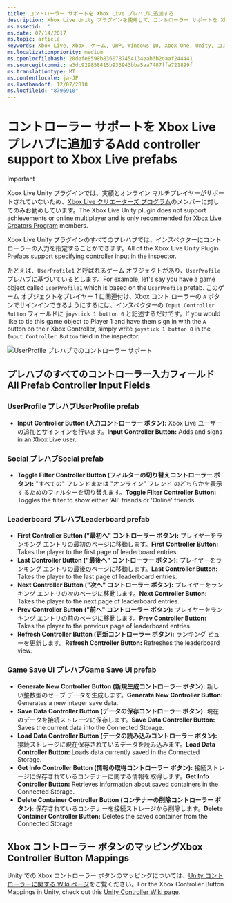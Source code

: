 ```yaml
---
title: コントローラー サポートを Xbox Live プレハブに追加する
description: Xbox Live Unity プラグインを使用して、コントローラー サポートを Xbox Live プレハブに追加する
ms.assetid: ''
ms.date: 07/14/2017
ms.topic: article
keywords: Xbox Live, Xbox, ゲーム, UWP, Windows 10, Xbox One, Unity, コントローラー サポート
ms.localizationpriority: medium
ms.openlocfilehash: 20defe8598b8360787454134eab3b2daaf244441
ms.sourcegitcommit: a3dc929858415b933943bba5aa7487ffa721899f
ms.translationtype: MT
ms.contentlocale: ja-JP
ms.lasthandoff: 12/07/2018
ms.locfileid: "8796910"
---
```

# <a name="add-controller-support-to-xbox-live-prefabs"></a><span data-ttu-id="478a0-104">コントローラー サポートを Xbox Live プレハブに追加する</span><span class="sxs-lookup"><span data-stu-id="478a0-104">Add controller support to Xbox Live prefabs</span></span>

> [!IMPORTANT]
> <span data-ttu-id="478a0-105">Xbox Live Unity プラグインでは、実績とオンライン マルチプレイヤーがサポートされていないため、[Xbox Live クリエーターズ プログラム](../developer-program-overview.md)のメンバーに対してのみお勧めしています。</span><span class="sxs-lookup"><span data-stu-id="478a0-105">The Xbox Live Unity plugin does not support achievements or online multiplayer and is only recommended for [Xbox Live Creators Program](../developer-program-overview.md) members.</span></span>

<span data-ttu-id="478a0-106">Xbox Live Unity プラグインのすべてのプレハブでは、インスペクターにコントローラーの入力を指定することができます。</span><span class="sxs-lookup"><span data-stu-id="478a0-106">All of the Xbox Live Unity Plugin Prefabs support specifying controller input in the inspector.</span></span>

<span data-ttu-id="478a0-107">たとえば、`UserProfile1` と呼ばれるゲーム オブジェクトがあり、`UserProfile` プレハブに基づいているとします。</span><span class="sxs-lookup"><span data-stu-id="478a0-107">For example, let's say you have a game object called `UserProfile1` which is based on the `UserProfile` prefab.</span></span> <span data-ttu-id="478a0-108">このゲーム オブジェクトをプレイヤー 1 に関連付け、Xbox コント ローラーの `A` ボタンでサインインできるようにするには、インスペクターの `Input Controller Button` フィールドに `joystick 1 button 0` と記述するだけです。</span><span class="sxs-lookup"><span data-stu-id="478a0-108">If you would like to tie this game object to Player 1 and have them sign in with the `A` button on their Xbox Controller, simply write `joystick 1 button 0` in the `Input Controller Button` field in the inspector.</span></span>

  ![UserProfile プレハブでのコントローラー サポート](../images/unity/controller-support-example.png)

## <a name="all-prefab-controller-input-fields"></a><span data-ttu-id="478a0-110">プレハブのすべてのコントローラー入力フィールド</span><span class="sxs-lookup"><span data-stu-id="478a0-110">All Prefab Controller Input Fields</span></span>
### <a name="userprofile-prefab"></a><span data-ttu-id="478a0-111">UserProfile プレハブ</span><span class="sxs-lookup"><span data-stu-id="478a0-111">UserProfile prefab</span></span>
- <span data-ttu-id="478a0-112">**Input Controller Button (入力コントローラー ボタン):** Xbox Live ユーザーの追加とサインインを行います。</span><span class="sxs-lookup"><span data-stu-id="478a0-112">**Input Controller Button:** Adds and signs in an Xbox Live user.</span></span>

### <a name="social-prefab"></a><span data-ttu-id="478a0-113">Social プレハブ</span><span class="sxs-lookup"><span data-stu-id="478a0-113">Social prefab</span></span>
- <span data-ttu-id="478a0-114">**Toggle Filter Controller Button (フィルターの切り替えコントローラー ボタン):** "すべての" フレンドまたは "オンライン" フレンド のどちらかを表示するためのフィルターを切り替えます。</span><span class="sxs-lookup"><span data-stu-id="478a0-114">**Toggle Filter Controller Button:** Toggles the filter to show either 'All' friends or 'Online' friends.</span></span>

### <a name="leaderboard-prefab"></a><span data-ttu-id="478a0-115">Leaderboard プレハブ</span><span class="sxs-lookup"><span data-stu-id="478a0-115">Leaderboard prefab</span></span>
- <span data-ttu-id="478a0-116">**First Controller Button ("最初へ" コントローラー ボタン):** プレイヤーをランキング エントリの最初のページに移動します。</span><span class="sxs-lookup"><span data-stu-id="478a0-116">**First Controller Button:** Takes the player to the first page of leaderboard entries.</span></span>
- <span data-ttu-id="478a0-117">**Last Controller Button ("最後へ" コントローラー ボタン):** プレイヤーをランキング エントリの最後のページに移動します。</span><span class="sxs-lookup"><span data-stu-id="478a0-117">**Last Controller Button:** Takes the player to the last page of leaderboard entries.</span></span>
- <span data-ttu-id="478a0-118">**Next Controller Button ("次へ" コントローラー ボタン):** プレイヤーをランキング エントリの次のページに移動します。</span><span class="sxs-lookup"><span data-stu-id="478a0-118">**Next Controller Button:** Takes the player to the next page of leaderboard entries.</span></span>
- <span data-ttu-id="478a0-119">**Prev Controller Button ("前へ" コントローラー ボタン):** プレイヤーをランキング エントリの前のページに移動します。</span><span class="sxs-lookup"><span data-stu-id="478a0-119">**Prev Controller Button:** Takes the player to the previous page of leaderboard entries.</span></span>
- <span data-ttu-id="478a0-120">**Refresh Controller Button (更新コントローラー ボタン):** ランキング ビューを更新します。</span><span class="sxs-lookup"><span data-stu-id="478a0-120">**Refresh Controller Button:** Refreshes the leaderboard view.</span></span>


### <a name="game-save-ui-prefab"></a><span data-ttu-id="478a0-121">Game Save UI プレハブ</span><span class="sxs-lookup"><span data-stu-id="478a0-121">Game Save UI prefab</span></span>
- <span data-ttu-id="478a0-122">**Generate New Controller Button (新規生成コントローラー ボタン):** 新しい整数型のセーブ データを生成します。</span><span class="sxs-lookup"><span data-stu-id="478a0-122">**Generate New Controller Button:** Generates a new integer save data.</span></span>
- <span data-ttu-id="478a0-123">**Save Data Controller Button (データの保存コントローラー ボタン):** 現在のデータを接続ストレージに保存します。</span><span class="sxs-lookup"><span data-stu-id="478a0-123">**Save Data Controller Button:** Saves the current data into the Connected Storage.</span></span>
- <span data-ttu-id="478a0-124">**Load Data Controller Button (データの読み込みコントローラー ボタン):** 接続ストレージに現在保存されているデータを読み込みます。</span><span class="sxs-lookup"><span data-stu-id="478a0-124">**Load Data Controller Button:** Loads data currently saved in the Connected Storage.</span></span>
- <span data-ttu-id="478a0-125">**Get Info Controller Button (情報の取得コントローラー ボタン):** 接続ストレージに保存されているコンテナーに関する情報を取得します。</span><span class="sxs-lookup"><span data-stu-id="478a0-125">**Get Info Controller Button:** Retrieves information about saved containers in the Connected Storage.</span></span>
- <span data-ttu-id="478a0-126">**Delete Container Controller Button (コンテナーの削除コントローラー ボタン):** 保存されているコンテナーを接続ストレージから削除します。</span><span class="sxs-lookup"><span data-stu-id="478a0-126">**Delete Container Controller Button:** Deletes the saved container from the Connected Storage</span></span>

## <a name="xbox-controller-button-mappings"></a><span data-ttu-id="478a0-127">Xbox コントローラー ボタンのマッピング</span><span class="sxs-lookup"><span data-stu-id="478a0-127">Xbox Controller Button Mappings</span></span>

<span data-ttu-id="478a0-128">Unity での Xbox コントローラー ボタンのマッピングについては、[Unity コントローラーに関する Wiki ページ](http://wiki.unity3d.com/index.php?title=Xbox360Controller)をご覧ください。</span><span class="sxs-lookup"><span data-stu-id="478a0-128">For the Xbox Controller Button Mappings in Unity, check out this [Unity Controller Wiki page](http://wiki.unity3d.com/index.php?title=Xbox360Controller).</span></span>
